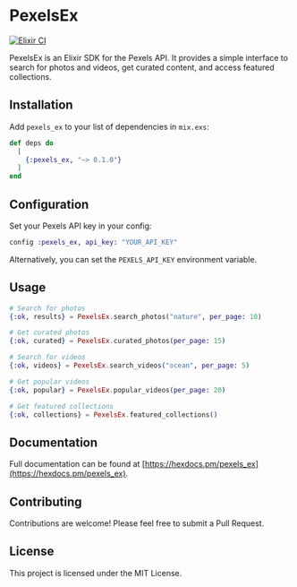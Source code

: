 # PexelsEx

[![Elixir CI](https://github.com/yourusername/pexels_ex/workflows/Elixir%20CI/badge.svg)](https://github.com/yourusername/pexels_ex/actions)

PexelsEx is an Elixir SDK for the Pexels API. It provides a simple interface to search for photos and videos, get curated content, and access featured collections.

## Installation

Add `pexels_ex` to your list of dependencies in `mix.exs`:

```elixir
def deps do
  [
    {:pexels_ex, "~> 0.1.0"}
  ]
end
```

## Configuration

Set your Pexels API key in your config:

```elixir
config :pexels_ex, api_key: "YOUR_API_KEY"
```

Alternatively, you can set the `PEXELS_API_KEY` environment variable.

## Usage

```elixir
# Search for photos
{:ok, results} = PexelsEx.search_photos("nature", per_page: 10)

# Get curated photos
{:ok, curated} = PexelsEx.curated_photos(per_page: 15)

# Search for videos
{:ok, videos} = PexelsEx.search_videos("ocean", per_page: 5)

# Get popular videos
{:ok, popular} = PexelsEx.popular_videos(per_page: 20)

# Get featured collections
{:ok, collections} = PexelsEx.featured_collections()
```

## Documentation

Full documentation can be found at [https://hexdocs.pm/pexels_ex](https://hexdocs.pm/pexels_ex).

## Contributing

Contributions are welcome! Please feel free to submit a Pull Request.

## License

This project is licensed under the MIT License.